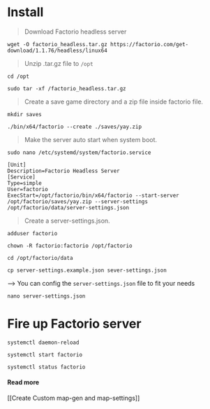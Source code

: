 # Install

> Download Factorio headless server

```shell
wget -O factorio_headless.tar.gz https://factorio.com/get-download/1.1.76/headless/linux64
```

> Unzip .tar.gz file to `/opt`

```shell
cd /opt
```

```shell
sudo tar -xf /factorio_headless.tar.gz
```

> Create a save game directory and a zip file inside factorio file.

```shell
mkdir saves
```

```shell
./bin/x64/factorio --create ./saves/yay.zip
```

> Make the server auto start when system boot.

```shell
sudo nano /etc/systemd/system/factorio.service
```

```shell
[Unit]
Description=Factorio Headless Server
[Service]
Type=simple
User=factorio
ExecStart=/opt/factorio/bin/x64/factorio --start-server /opt/factorio/saves/yay.zip --server-settings /opt/factorio/data/server-settings.json
```

> Create a server-settings.json.

```shell
adduser factorio
```

```shell
chown -R factorio:factorio /opt/factorio
```

```shell
cd /opt/factorio/data
```

```shell
cp server-settings.example.json sever-settings.json
```

--> You can config the `server-settings.json` file to fit your needs

```shell
nano server-settings.json
```

# Fire up Factorio server

```shell
systemctl daemon-reload
```

```shell
systemctl start factorio
```

```shell
systemctl status factorio
```

#### Read more
[[Create Custom map-gen and map-settings]]


